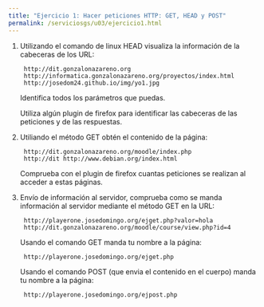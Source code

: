 ```yaml
---
title: "Ejercicio 1: Hacer peticiones HTTP: GET, HEAD y POST"
permalink: /serviciosgs/u03/ejercicio1.html
---
```


1. Utilizando el comando de linux HEAD visualiza la información de la cabeceras de los URL:

		http://dit.gonzalonazareno.org
		http://informatica.gonzalonazareno.org/proyectos/index.html
		http://josedom24.github.io/img/yo1.jpg

	Identifica todos los parámetros que puedas.

	Utiliza algún plugin de firefox  para identificar las cabeceras de las peticiones y de las respuestas.

2. Utiliando el método GET obtén el contenido de la página:

		http://dit.gonzalonazareno.org/moodle/index.php
		http://dit http://www.debian.org/index.html

	Comprueba con el plugin de firefox cuantas peticiones se realizan al acceder a estas páginas.


3. Envío de información al servidor, comprueba como se manda información al servidor mediante el método GET en la URL:

		http://playerone.josedomingo.org/ejget.php?valor=hola
		http://dit.gonzalonazareno.org/moodle/course/view.php?id=4

	Usando el comando GET manda tu nombre a la página: 

		http://playerone.josedomingo.org/ejget.php
        
	Usando el comando POST (que envia el contenido en el cuerpo) manda tu nombre a la página:

		http://playerone.josedomingo.org/ejpost.php
